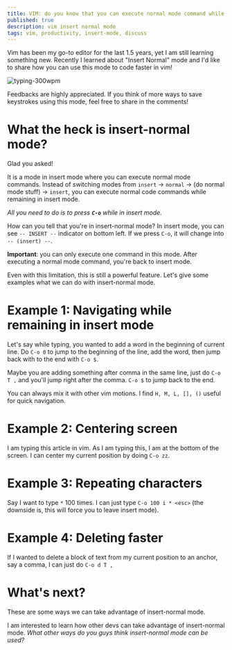 ```yaml
---
title: VIM: do you know that you can execute normal mode command while in insert mode?
published: true
description: vim insert normal mode
tags: vim, productivity, insert-mode, discuss
---
```


Vim has been my go-to editor for the last 1.5 years, yet I am still learning something new. Recently I learned about "Insert Normal" mode and I'd like to share how you can use this mode to code faster in vim!

![typing-300wpm](https://thepracticaldev.s3.amazonaws.com/i/bz9018prk4ltg68i90tu.gif)

Feedbacks are highly appreciated. If you think of more ways to save keystrokes using this mode, feel free to share in the comments!

# What the heck is insert-normal mode?

Glad you asked! 

It is a mode in insert mode where you can execute normal mode commands. Instead of switching modes from `insert` -> `normal` -> (do normal mode stuff) -> `insert`, you can execute normal code commands while remaining in insert mode.

_All you need to do is to press **`C-o`** while in insert mode._

How can you tell that you're in insert-normal mode? In insert mode, you can see `-- INSERT --` indicator on bottom left. If we press `C-o`, it will change into `-- (insert) --`.

**Important**: you can only execute one command in this mode. After executing a normal mode command, you're back to insert mode.

Even with this limitation, this is still a powerful feature. Let's give some examples what we can do with insert-normal mode.

# Example 1: Navigating while remaining in insert mode

Let's say while typing, you wanted to add a word in the beginning of current line. Do `C-o 0` to jump to the beginning of the line, add the word, then jump back with to the end with `C-o $`. 

Maybe you are adding something after comma in the same line, just do `C-o T ,` and you'll jump right after the comma. `C-o $` to jump back to the end. 

You can always mix it with other vim motions. I find `H, M, L, [], ()` useful for quick navigation.

# Example 2: Centering screen

I am typing this article in vim. As I am typing this, I am at the bottom of the screen. I can center my current position by doing `C-o zz`.

# Example 3: Repeating characters

Say I want to type `*` 100 times. I can just type `C-o 100 i * <esc>` (the downside is, this will force you to leave insert mode).

# Example 4: Deleting faster

If I wanted to delete a block of text from my current position to an anchor, say a comma, I can just do `C-o d T ,` 

# What's next?

These are some ways we can take advantage of insert-normal mode. 

I am interested to learn how other devs can take advantage of insert-normal mode. _What other ways do you guys think insert-normal mode can be used?_

